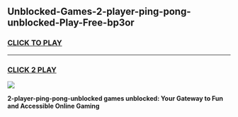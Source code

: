 
## Unblocked-Games-2-player-ping-pong-unblocked-Play-Free-bp3or
<h3>
<a href="https://premium76.site?title=2-player-ping-pong-unblocked&ref=18A1">CLICK TO PLAY</a></h3>
<hr>

<h3>
<a href="https://premium76.site?title=2-player-ping-pong-unblocked&ref=18A1">CLICK 2 PLAY</a>
  
</h3>

<a href="https://premium76.site?title=2-player-ping-pong-unblocked&ref=18A1"><img src="https://clearcache.store/games.png"></a>


**2-player-ping-pong-unblocked games unblocked: Your Gateway to Fun and Accessible Online Gaming**

